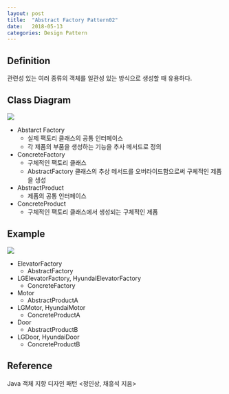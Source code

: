 ```yaml
---
layout: post
title:  "Abstract Factory Pattern02"
date:   2018-05-13
categories: Design Pattern
---
```


## Definition

관련성 있는 여러 종류의 객체를 일관성 있는 방식으로 생성할 때 유용하다.

## Class Diagram

![](/image/abstractF01.png)

- Abstarct Factory
  - 실제 팩토리 클래스의 공통 인터페이스
  - 각 제품의 부품을 생성하는 기능을 추사 메서드로 정의
- ConcreteFactory
  - 구체적인 팩토리 클래스
  - AbstractFactory 클래스의 추상 메서드를 오버라이드함으로써 구체적인 제품을 생성
- AbstractProduct
  - 제품의 공통 인터페이스
- ConcreteProduct
  - 구체적인 팩토리 클래스에서 생성되는 구체적인 제품

## Example

![](/image/abstractF02.png)

- ElevatorFactory
  - AbstractFactory
- LGElevatorFactory, HyundaiElevatorFactory
  - ConcreteFactory
- Motor
  - AbstractProductA
- LGMotor, HyundaiMotor
  - ConcreteProductA
- Door
  - AbstractProductB
- LGDoor, HyundaiDoor
  - ConcreteProductB

## Reference

Java 객체 지향 디자인 패턴 <정인상, 채흥석 지음>



